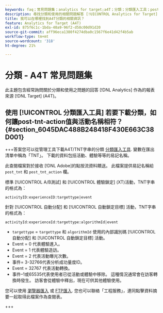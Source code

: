 ```yaml
---
keywords: faq；常見問題集；analytics for target;a4T；分類；分類匯入工具；post-tnt-action；事件程式碼
description: 尋找分類和使用的相關問題解答 [!UICONTROL Analytics for Target] (A4T)。
title: 我可以在哪裡找到A4T分類的相關資訊？
feature: Analytics for Target (A4T)
exl-id: 875f6c1c-1bda-40a9-96f2-d58c00d91d20
source-git-commit: aff96eca1380f4274dba0c1567f6e41d42f4b5ab
workflow-type: tm+mt
source-wordcount: '318'
ht-degree: 21%

---
```


# 分類 - A4T 常見問題集

此主題包含經常詢問關於分類和使用之問題的回答 [!DNL Analytics] 作為的報表來源 [!DNL Target] (A4T)。

## 使用 [!UICONTROL 分類匯入工具] 若要下載分類，如何讓post-tnt-action值與活動名稱相符？ {#section_6045DAC488B248418F430E663C38D001}

+++答案您可以從管理工具下載A4T/TNT字串的分類 [分類匯入工具](https://experienceleague.adobe.com/docs/analytics/components/classifications/classifications-importer/c-working-with-saint.html). 變數在匯出清單中稱為「TNT」。 下載的資料包括活動、體驗等等的易記名稱。

此查閱檔案對於接收 [!DNL Adobe]的點按流資料饋送。 此檔案提供易記名稱給 `post_tnt` 和 `post_tnt_action` 欄。

標準 [!UICONTROL A/B測試] 和 [!UICONTROL 體驗鎖定] (XT)活動，TNT字串的格式為：

```
activityID:experienceID:targettype|event
```

針對 [!UICONTROL 自動分配] 和 [!UICONTROL 自動鎖定目標] 活動，TNT字串的格式為：

```
activityId:experienceId:targettype:algorithmId|event
```

* `targettype` = `targettype` 和 `algorithmId` 使用的內部識別碼 [!UICONTROL 自動分配] 和 [!UICONTROL 自動鎖定目標] 活動。
* Event = 0 代表體驗進入。
* Event = 1 代表體驗造訪。
* Event = 2 代表活動曝光次數。
* 事件= 3-32766代表分析成功量度ID。
* Event = 32767 代表活動轉換。
* 事件–1或65535代表使用者已從活動或體驗中移除。 這種情況通常會在訪客轉換時發生。 訪客會從體驗中釋出，現在可供其他體驗使用。

您可以使用 [瀏覽器匯入](https://experienceleague.adobe.com/docs/analytics/components/classifications/classifications-importer/browser-import.html?lang=en) 或 [FTP匯入](https://experienceleague.adobe.com/docs/analytics/components/classifications/classifications-importer/import-file.html?lang=en). 您也可以聯絡「工程服務」，連同點擊資料摘要一起取得此檔案作為查閱表。

+++
